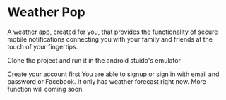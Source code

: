 # Weather Pop
 A weather app, created for you, that provides the functionality of secure mobile notifications connecting you with your family and friends at the touch of your fingertips.
 
 
 Clone the project and run it in the android stuido's emulator
 
 Create your account first
     You are able to signup or sign in with email and password or Facebook.
 It only has weather forecast right now.
 More function will coming soon.
 
 
 
